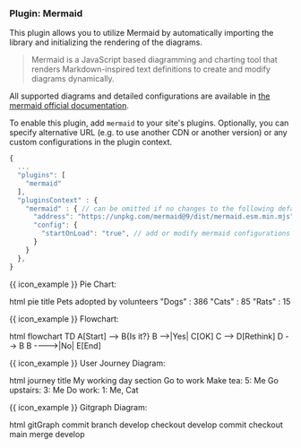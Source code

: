 ### Plugin: Mermaid 

This plugin allows you to utilize <tooltip content="Mermaid lets you create diagrams and visualizations using text and code">Mermaid</tooltip> by automatically importing the library and initializing the rendering of the diagrams.

> Mermaid is a JavaScript based diagramming and charting tool that renders Markdown-inspired text definitions to create and modify diagrams dynamically.

<box type="info">

All supported diagrams and detailed configurations are available in [the mermaid official documentation](https://mermaid-js.github.io/mermaid/).

</box>

To enable this plugin, add `mermaid` to your site's plugins. Optionally, you can specify alternative URL (e.g. to use another CDN or another version) or 
any custom configurations in the plugin context.

```js {heading="site.json"}
{
  ...
  "plugins": [
    "mermaid"
  ],
  "pluginsContext" : {
    "mermaid" : { // can be omitted if no changes to the following default settings are required
      "address": "https://unpkg.com/mermaid@9/dist/mermaid.esm.min.mjs", // replace with URL of your choice
      "config": {
        "startOnLoad": "true", // add or modify mermaid configurations
      }
    }
  },
}
```

{{ icon_example }} Pie Chart:

<include src="codeAndOutput.md" boilerplate >
<variable name="highlightStyle">html</variable>
<variable name="code">
<mermaid>
pie title Pets adopted by volunteers
    "Dogs" : 386
    "Cats" : 85
    "Rats" : 15
</mermaid>
</variable>
</include>

{{ icon_example }} Flowchart:

<include src="codeAndOutput.md" boilerplate >
<variable name="highlightStyle">html</variable>
<variable name="code">
<mermaid>
flowchart TD
    A[Start] --> B{Is it?}
    B -->|Yes| C[OK]
    C --> D[Rethink]
    D --> B
    B ---->|No| E[End]
</mermaid>
</variable>
</include>

{{ icon_example }} User Journey Diagram:

<include src="codeAndOutput.md" boilerplate >
<variable name="highlightStyle">html</variable>
<variable name="code">
<mermaid>
journey
    title My working day
    section Go to work
      Make tea: 5: Me
      Go upstairs: 3: Me
      Do work: 1: Me, Cat
</mermaid>
</variable>
</include>

{{ icon_example }} Gitgraph Diagram:

<include src="codeAndOutput.md" boilerplate >
<variable name="highlightStyle">html</variable>
<variable name="code">
<mermaid>
gitGraph
    commit
    branch develop
    checkout develop
    commit
    checkout main
    merge develop
</mermaid>
</variable>
</include>
